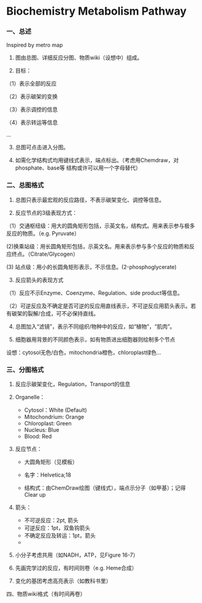 # Biochemistry Metabolism Pathway

### 一、总述

Inspired by metro map

1. 图由总图、详细反应分图、物质wiki（设想中）组成。

2.  目标：

（1）表示全部的反应

（2）表示碳架的变换

（3）表示调控的信息

（4）表示转运等信息

…

3. 总图可点击进入分图。

4. 如需化学结构式均用键线式表示，端点标出。（考虑用Chemdraw，对phosphate、base等 结构或许可以用一个字母替代）





### 二、总图格式

1. 总图只表示最宏观的反应路径，不表示碳架变化、调控等信息。

2. 反应节点的3级表现方式：

（1）交通枢纽级：用大的圆角矩形包括，示英文名，结构式。用来表示参与极多反应的物质。（e.g. Pyruvate）

 (2)换乘站级：用长圆角矩形包括，示英文名。用来表示参与多个反应的物质和反应终点。（Citrate/Glycogen）

(3) 站点级：用小的长圆角矩形表示，不示信息。(2-phosphoglycerate)

3. 反应箭头的表现方式

（1）反应不示Enzyme、Coenzyme、Regulation、side product等信息。

（2）可逆反应及不确定是否可逆的反应用直线表示，不可逆反应用箭头表示。若有碳架的裂解/合成，可不必保持直线。



4. 总图加入“滤镜”，表示不同组织/物种中的反应，如“植物”，“肌肉”。

5. 细胞器用背景的不同颜色表示，如有物质进出细胞器则绘制多个节点

设想：cytosol无色/白色，mitochondria橙色，chloroplast绿色…

 

### 三、分图格式

1. 反应示碳架变化，Regulation，Transport的信息

2. Organelle：

   * Cytosol：White (Default)
   * Mitochondrium: Orange
   * Chloroplast: Green
   * Nucleus: Blue
   * Blood: Red

3. 反应节点：

   * 大圆角矩形（见模板）
   * 名字：Helvetica;18

   * 结构式：由ChemDraw绘图（键线式），端点示分子（如甲基）；记得Clear up

4. 箭头：

   * 不可逆反应：2pt, 箭头
   * 可逆反应：1pt，双鱼钩箭头
   * 不确定反应及转运：1pt，箭头
   * 

5. 小分子考虑共用（如NADH，ATP，见Figure 16-7）

6. 先画完学过的反应，有时间则卷（e.g. Heme合成）

7. 变化的基团考虑高亮表示（如教科书里）

 

四、物质wiki格式（有时间再卷）